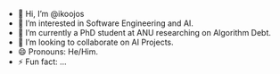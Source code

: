 - 👋 Hi, I’m @ikoojos
- 👀 I’m interested in Software Engineering and AI.
- 🌱 I’m currently a PhD student at ANU researching on Algorithm Debt.
- 💞️ I’m looking to collaborate on AI Projects.
- 😄 Pronouns: He/Him.
- ⚡ Fun fact: ...

<!---
ikoojos/ikoojos is a ✨ special ✨ repository because its `README.md` (this file) appears on your GitHub profile.
You can click the Preview link to take a look at your changes.
--->
